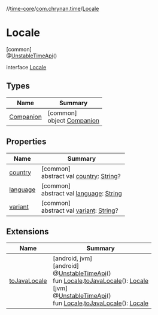 //[time-core](../../../index.md)/[com.chrynan.time](../index.md)/[Locale](index.md)

# Locale

[common]\
@[UnstableTimeApi](../-unstable-time-api/index.md)()

interface [Locale](index.md)

## Types

| Name | Summary |
|---|---|
| [Companion](-companion/index.md) | [common]<br>object [Companion](-companion/index.md) |

## Properties

| Name | Summary |
|---|---|
| [country](country.md) | [common]<br>abstract val [country](country.md): [String](https://kotlinlang.org/api/latest/jvm/stdlib/kotlin/-string/index.html)? |
| [language](language.md) | [common]<br>abstract val [language](language.md): [String](https://kotlinlang.org/api/latest/jvm/stdlib/kotlin/-string/index.html) |
| [variant](variant.md) | [common]<br>abstract val [variant](variant.md): [String](https://kotlinlang.org/api/latest/jvm/stdlib/kotlin/-string/index.html)? |

## Extensions

| Name | Summary |
|---|---|
| [toJavaLocale](../../../../time-core/time-core/com.chrynan.time/[jvm]to-java-locale.md) | [android, jvm]<br>[android]<br>@[UnstableTimeApi](../-unstable-time-api/index.md)()<br>fun [Locale](index.md#-1614710943%2FExtensions%2F219598131).[toJavaLocale](../[android]to-java-locale.md)(): [Locale](https://developer.android.com/reference/kotlin/java/util/Locale.html)<br>[jvm]<br>@[UnstableTimeApi](../-unstable-time-api/index.md)()<br>fun [Locale](index.md#-1614710943%2FExtensions%2F-1191170225).[toJavaLocale](../[jvm]to-java-locale.md)(): [Locale](https://developer.android.com/reference/kotlin/java/util/Locale.html) |
